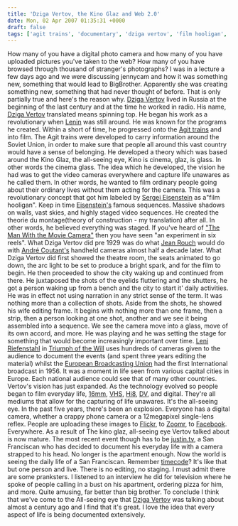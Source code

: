 ```yaml
---
title: 'Dziga Vertov, the Kino Glaz and Web 2.0'
date: Mon, 02 Apr 2007 01:35:31 +0000
draft: false
tags: ['agit trains', 'documentary', 'dziga vertov', 'film hooligan', 'kino glaz', 'tech related', 'The Man With the Movie Camera', 'university']
---
```


How many of you have a digital photo camera and how many of you have uploaded pictures you've taken to the web? How many of you have browsed through thousand of stranger's photographs? I was in a lecture a few days ago and we were discussing jennycam and how it was something new, something that would lead to BigBrother. Apparently she was creating something new, something that had never thought of before. That is only partially true and here's the reason why. [Dziga Vertov](http://en.wikipedia.org/wiki/Dziga_Vertov) lived in Russia at the beginning of the last century and at the time he worked in radio. His name, [Dziga Vertov](http://en.wikipedia.org/wiki/Dziga_Vertov) translated means spinning top. He began his work as a revolutionary when [Lenin](http://en.wikipedia.org/wiki/Lenin) was still around. He was known for the programs he created. Within a short of time, he progressed onto the [Agit trains](http://en.wikipedia.org/wiki/Agitprop) and into film. The Agit trains were developed to carry information around the Soviet Union, in order to make sure that people all around this vast country would have a sense of belonging. He developed a theory which was based around the Kino Glaz, the all-seeing eye, Kino is cinema, glaz, is glass. In other words the cinema glass. The idea which he developed, the vision he had was to get the video cameras everywhere and capture life unawares as he called them. In other words, he wanted to film ordinary people going about their ordinary lives without them acting for the camera. This was a revolutionary concept that got him labeled by [Sergei Eisenstein](http://en.wikipedia.org/wiki/Sergei_Eisenstein) as a"film hooligan". Keep in time [Eisenstein's](http://en.wikipedia.org/wiki/Sergei_Eisenstein) famous sequences. Massive shadows on walls, vast skies, and highly staged video sequences. He created the theorie du montage(theory of construction - my translation) after all. In other words, he believed everything was staged. If you've heard of ["The Man With the Movie Camera"](http://www.amazon.co.uk/gp/product/B00004TXII?ie=UTF8&tag=perspectraveland&linkCode=as2&camp=1634&creative=6738&creativeASIN=B00004TXII) then you have seen "an experiment in six reels". What Dziga Vertov did pre 1929 was do what [Jean Rouch](http://en.wikipedia.org/wiki/Jean_Rouch) would do with [André Coutant's](http://wwwdb.oscars.org/ampas/plsql/ampas_search.main?free_text_in=ANDRE%20COUTANT) handheld cameras almost half a decade later. What Dziga Vertov did first showed the theatre room, the seats animated to go down, the arc light to be set to produce a bright spark, and for the film to begin. He then proceeded to show the city waking up and continued from there. He juxtaposed the shots of the eyelids fluttering and the shutters, he got a person waking up from a bench and the city to start it' daily activities. He was in effect not using narration in any strict sense of the term. It was nothing more than a collection of shots. Aside from the shots, he showed his wife editing frame. It begins with nothing more than one frame, then a strip, then a person looking at one shot, another and we see it being assembled into a sequence. We see the camera move into a glass, move of its own accord, and more. He was playing and he was setting the stage for something that would become increasingly important over time. [Leni Riefenstahl](http://en.wikipedia.org/wiki/Leni_Riefenstahl) in [Triumph of the Will](http://en.wikipedia.org/wiki/Triumph_of_the_Will) uses hundreds of cameras given to the audience to document the events (and spent three years editing the material) whilst the [European Broadcasting Union](http://en.wikipedia.org/wiki/European_Broadcasting_Union) had the first International broadcast in 1956. It was a moment in life seen from various capital cities in Europe. Each national audience could see that of many other countries. Vertov's vision has just expanded. As the technology evolved so people began to film everyday life, [16mm](http://en.wikipedia.org/wiki/16_mm_film), [VHS](http://en.wikipedia.org/wiki/VHS), [Hi8](http://en.wikipedia.org/wiki/Hi8), [DV](http://en.wikipedia.org/wiki/DV), and digital. They're all mediums that allow for the capturing of life unawares. It's the all-seeing eye. In the past five years, there's been an explosion. Everyone has a digital camera, whether a crappy phone camera or a 12megapixel single-lens reflex. People are uploading these images to [Flickr](http://www.flickr.com), to [Zoomr](http://www.zoomr.com), to [Facebook](http://www.facebook.com). Everywhere. As a result of The kino glaz, all-seeing eye Vertov talked about is now mature. The most recent event though has to be [justin.tv](http://www.justin.tv/), a San Franciscan who has decided to document his everyday life with a camera strapped to his head. No longer is the apartment enough. Now the world is seeing the daily life of a San Franciscan. Remember [timecode](http://www.amazon.co.uk/gp/product/B0000AQVIA?ie=UTF8&tag=perspectraveland&linkCode=as2&camp=1634&creative=6738&creativeASIN=B0000AQVIA)? It's like that but one person and live. There is no editing, no staging. I must admit there are some pranksters. I listened to an interview he did for television where he spoke of people calling in a bust on his apartment, ordering pizza for him, and more. Quite amusing, far better than big brother. To conclude I think that we've come to the All-seeing eye that [Dziga Vertov](http://en.wikipedia.org/wiki/Dziga_Vertov) was talking about almost a century ago and I find that it's great. I love the idea that every aspect of life is being documented extensively.